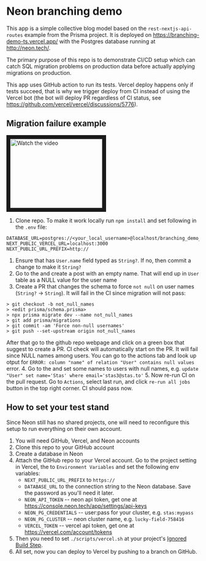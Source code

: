 # Neon branching demo

This app is a simple collective blog model based on the `rest-nextjs-api-routes` example from the Prisma project. It is deployed on https://branching-demo-ts.vercel.app/ with the Postgres database running at http://neon.tech/.

The primary purpose of this repo is to demonstrate CI/CD setup which can catch SQL migration problems on production data before actually applying migrations on production.

This app uses GitHub action to run its tests. Vercel deploy happens only if tests succeed, that is why we trigger deploy from CI instead of using the Vercel bot (the bot will deploy PR regardless of CI status, see https://github.com/vercel/vercel/discussions/5776).

## Migration failure example


<a href="http://www.youtube.com/watch?feature=player_embedded&v=xxiR8nYbCgM" target="_blank">
 <img src="http://img.youtube.com/vi/xxiR8nYbCgM/mqdefault.jpg" alt="Watch the video" width="240" height="180" border="10" />
</a>


1. Clone repo. To make it work locally run `npm install` and set following in the `.env` file:
  ```
  DATABASE_URL=postgres://<your_local_username>@localhost/branching_demo_ts
  NEXT_PUBLIC_VERCEL_URL=localhost:3000
  NEXT_PUBLIC_URL_PREFIX=http://
  ```
1. Ensure that [](prisma/schema.prisma) has `User.name` field typed as `String?`. If no, then commit a change to make it `String?`
2. Go to the [](https://branching-demo-ts.vercel.app/) and create a post with an empty name. That will end up in `User` table as a NULL value for the user name
3. Create a PR that changes the schema to force `not null` on user names (`String?` -> `String`). It will fail in the CI since migration will not pass:
  ```
  > git checkout -b not_null_names
  > <edit prisma/schema.prisma>
  > npx prisma migrate dev --name not_null_names
  > git add prisma/migrations
  > git commit -am 'Force non-null usernames'
  > git push --set-upstream origin not_null_names
  ```
  After that go to the github repo webpage and click on a green box that suggest to create a PR. CI check will automatically start on the PR. It will fail since NULL names among users. You can go to the actions tab and look up otput for `ERROR: column "name" of relation "User" contains null values` error.
4. Go to the [](https://console.stage.neon.tech) and set some names to users with null names, e.g. `update "User" set name='Stas' where email='stas3@stas.to'`
5. Now re-run CI on the pull request. Go to `Actions`, select last run, and click `re-run all jobs` button in the top right corner. CI should pass now.

## How to set your test stand

Since Neon still has no shared projects, one will need to reconfigure this setup to run everything on their own account.

1. You will need GitHub, Vercel, and Neon accounts
1. Clone this repo to your GitHub account
1. Create a database in Neon
1. Attach the GitHub repo to your Vercel account. Go to the project setting in Vercel, the to `Environment Variables` and set the following env variables:
    * `NEXT_PUBLIC_URL_PREFIX` to `https://`
    * `DATABASE_URL` to the connection string to the Neon database. Save the password as you'll need it later.
    * `NEON_API_TOKEN` -- neon api token, get one at https://console.neon.tech/app/settings/api-keys
    * `NEON_PG_CREDENTIALS` -- user:pass for your cluster, e.g. `stas:mypass`
    * `NEON_PG_CLUSTER` -- neon cluster name, e.g. `lucky-field-758416`
    * `VERCEL_TOKEN` -- vercel api token, get one at https://vercel.com/account/tokens
1. Then you need to set `./scripts/vercel.sh` at your project's [Ignored Build Step](https://vercel.com/docs/concepts/projects/overview#ignored-build-step).  
1. All set, now you can deploy to Vercel  by pushing to a branch on GitHub.
